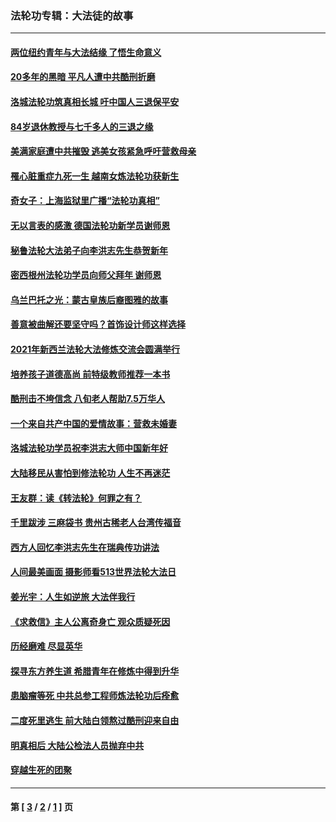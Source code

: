 ### 法轮功专辑：大法徒的故事
---
#### [两位纽约青年与大法结缘 了悟生命意义](../../pages/nf1147481/n14002785.md?06010430) 
#### [20多年的黑暗 平凡人遭中共酷刑折磨](../../pages/nf1147481/n13997976.md?06010430) 
#### [洛城法轮功筑真相长城 吁中国人三退保平安](../../pages/nf1147481/n13892471.md?06010430) 
#### [84岁退休教授与七千多人的三退之缘](../../pages/nf1147481/n13796650.md?06010430) 
#### [美满家庭遭中共摧毁 逃美女孩紧急呼吁营救母亲](../../pages/nf1147481/n13792859.md?06010430) 
#### [罹心脏重症九死一生 越南女炼法轮功获新生](../../pages/nf1147481/n13732766.md?06010430) 
#### [奇女子：上海监狱里广播“法轮功真相”](../../pages/nf1147481/n13726443.md?06010430) 
#### [无以言表的感激 德国法轮功新学员谢师恩](../../pages/nf1147481/n13543790.md?06010430) 
#### [秘鲁法轮大法弟子向李洪志先生恭贺新年](../../pages/nf1147481/n13540182.md?06010430) 
#### [密西根州法轮功学员向师父拜年 谢师恩](../../pages/nf1147481/n13538183.md?06010430) 
#### [乌兰巴托之光：蒙古皇族后裔图雅的故事](../../pages/nf1147481/n13155759.md?06010430) 
#### [善意被曲解还要坚守吗？首饰设计师这样选择](../../pages/nf1147481/n13077575.md?06010430) 
#### [2021年新西兰法轮大法修炼交流会圆满举行](../../pages/nf1147481/n13033149.md?06010430) 
#### [培养孩子道德高尚 前特级教师推荐一本书](../../pages/nf1147481/n12938640.md?06010430) 
#### [酷刑击不垮信念 八旬老人帮助7.5万华人](../../pages/nf1147481/n12880712.md?06010430) 
#### [一个来自共产中国的爱情故事：营救未婚妻](../../pages/nf1147481/n12778386.md?06010430) 
#### [洛城法轮功学员祝李洪志大师中国新年好](../../pages/nf1147481/n12724685.md?06010430) 
#### [大陆移民从害怕到修法轮功 人生不再迷茫](../../pages/nf1147481/n12414325.md?06010430) 
#### [王友群：读《转法轮》何罪之有？](../../pages/nf1147481/n12408647.md?06010430) 
#### [千里跋涉 三麻袋书 贵州古稀老人台湾传福音](../../pages/nf1147481/n12198750.md?06010430) 
#### [西方人回忆李洪志先生在瑞典传功讲法](../../pages/nf1147481/n12099607.md?06010430) 
#### [人间最美画面 摄影师看513世界法轮大法日](../../pages/nf1147481/n12094118.md?06010430) 
#### [姜光宇：人生如逆旅 大法伴我行](../../pages/nf1147481/n12088664.md?06010430) 
#### [《求救信》主人公离奇身亡 观众质疑死因](../../pages/nf1147481/n11845215.md?06010430) 
#### [历经磨难 尽显英华](../../pages/nf1147481/n11723297.md?06010430) 
#### [探寻东方养生道 希腊青年在修炼中得到升华](../../pages/nf1147481/n11494502.md?06010430) 
#### [患脑瘤等死 中共总参工程师炼法轮功后痊愈](../../pages/nf1147481/n11466682.md?06010430) 
#### [二度死里逃生 前大陆白领熬过酷刑迎来自由](../../pages/nf1147481/n11368594.md?06010430) 
#### [明真相后 大陆公检法人员抛弃中共](../../pages/nf1147481/n11358618.md?06010430) 
#### [穿越生死的团聚](../../pages/nf1147481/n11258922.md?06010430) 

---
#### 第 [ [3](./3.md?06010430) / [2](./2.md?06010430) / [1](./1.md?06010430) ] 页
